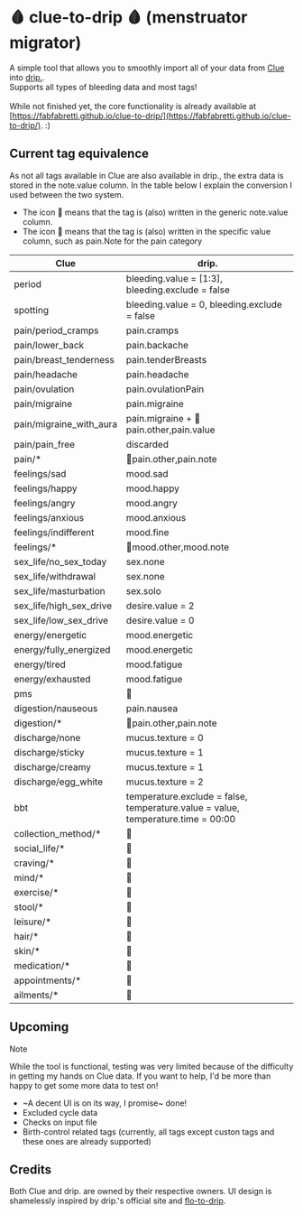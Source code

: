 # 🩸 clue-to-drip 🩸 (menstruator migrator)
A simple tool that allows you to smoothly import all of your data from [Clue](https://helloclue.com/) into [drip.](https://bloodyhealth.gitlab.io/index.html). <br>Supports all types of bleeding data and most tags!
<br><br> While not finished yet, the core functionality is already available at [https://fabfabretti.github.io/clue-to-drip/](https://fabfabretti.github.io/clue-to-drip/). :)

## Current tag equivalence
As not all tags available in Clue are also available in drip., the extra data is stored in the note.value column. 
In the table below I explain the conversion I used between the two system. 
* The icon 📄 means that the tag is (also) written in the generic note.value column.
* The icon 🔎 means that the tag is (also) written in the specific value column, such as pain.Note for the pain category

| Clue   |      drip.      |
|----------|-------------|
| period|   bleeding.value = [1:3], bleeding.exclude = false          |
| spotting|bleeding.value = 0, bleeding.exclude = false|
|pain/period_cramps|pain.cramps|
|pain/lower_back|pain.backache|
|pain/breast_tenderness|pain.tenderBreasts|
|pain/headache|pain.headache|
|pain/ovulation|pain.ovulationPain|
|pain/migraine|pain.migraine|
|pain/migraine_with_aura|pain.migraine + 🔎 pain.other,pain.value|
|pain/pain_free| discarded|
|pain/*|🔎pain.other,pain.note
|feelings/sad|mood.sad|
|feelings/happy|mood.happy|
|feelings/angry|mood.angry|
|feelings/anxious|mood.anxious|
|feelings/indifferent|mood.fine|
|feelings/*|🔎mood.other,mood.note|
|sex_life/no_sex_today|sex.none|
|sex_life/withdrawal|sex.none|
|sex_life/masturbation|sex.solo|
|sex_life/high_sex_drive|desire.value = 2|
|sex_life/low_sex_drive|desire.value = 0|
|energy/energetic|mood.energetic|
|energy/fully_energized|mood.energetic|
|energy/tired|mood.fatigue|
|energy/exhausted|mood.fatigue|
|pms|📄|
|digestion/nauseous|pain.nausea|
|digestion/*|🔎pain.other,pain.note|
|discharge/none|mucus.texture = 0|
|discharge/sticky|mucus.texture = 1|
|discharge/creamy|mucus.texture = 1|
|discharge/egg_white|mucus.texture = 2|
|bbt|temperature.exclude = false, temperature.value = value, temperature.time = 00:00|
|collection_method/*|📄|
|social_life/*|📄|
|craving/*|📄|
|mind/*|📄|
|exercise/*|📄|
|stool/*|📄|
|leisure/*|📄|
|hair/*|📄|
|skin/*|📄|
|medication/*|📄|
|appointments/*|📄|
|ailments/*|📄|




## Upcoming
> [!NOTE]  
> While the tool is functional, testing was very limited because of the difficulty in getting my hands on Clue data. If you want to help, I'd be more than happy to get some more data to test on!
* ~A decent UI is on its way, I promise~ done!
* Excluded cycle data
* Checks on input file
* Birth-control related tags (currently, all tags except custon tags and these ones are already supported)

## Credits
Both Clue and drip. are owned by their respective owners. UI design is shamelessly inspired by drip.'s official site and [flo-to-drip](https://github.com/fabfabretti/clue-to-drip).
